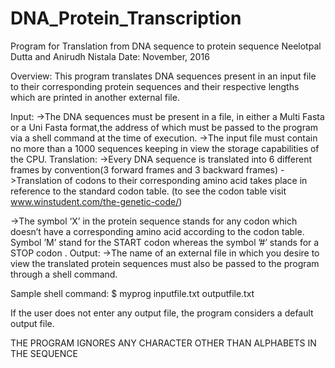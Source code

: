 # DNA_Protein_Transcription
Program for Translation from DNA sequence to protein sequence
Neelotpal Dutta and Anirudh Nistala 
Date: November, 2016


Overview:
This program translates DNA sequences present in an input file to their corresponding protein sequences and their respective lengths which are printed in another external file.


Input:
->The DNA sequences must be present in a file, in either a Multi Fasta or a Uni Fasta format,the address of which  must be passed to the program via a shell command at the time of execution.
->The input file must contain no more than a 1000 sequences keeping in view the storage capabilities of the CPU.
Translation:
->Every DNA sequence is translated into 6 different frames by convention(3 forward frames and 3 backward frames)
->Translation of codons to their corresponding amino acid takes place in reference to the standard codon table.
(to see the codon table visit www.winstudent.com/the-genetic-code/)

->The symbol ‘X’ in the protein sequence stands for any codon which doesn’t have a corresponding amino acid according to the codon table. Symbol ’M’ stand for the START codon  whereas the symbol ’#’ stands for a STOP codon . 
Output:
->The name of an external file in which you desire to view the translated protein sequences must also be   passed to the program through a shell command.


Sample shell command:
$ myprog  inputfile.txt  outputfile.txt


If the user does not enter any output file, the program considers a default output file.

THE PROGRAM IGNORES ANY CHARACTER OTHER  THAN ALPHABETS IN THE SEQUENCE
